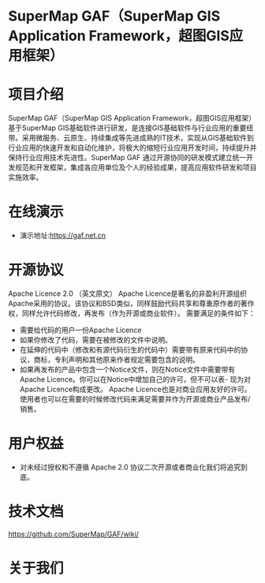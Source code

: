 # SuperMap GAF（SuperMap GIS Application Framework，超图GIS应用框架）



# 项目介绍

SuperMap GAF（SuperMap GIS Application Framework，超图GIS应用框架）基于SuperMap GIS基础软件进行研发，是连接GIS基础软件与行业应用的重要纽带。采用微服务、云原生、持续集成等先进成熟的IT技术，实现从GIS基础软件到行业应用的快速开发和自动化维护，将极大的缩短行业应用开发时间，持续提升并保持行业应用技术先进性。SuperMap GAF 通过开源协同的研发模式建立统一开发规范和开发框架，集成各应用单位及个人的经验成果，提高应用软件研发和项目实施效率。


# 在线演示

- 演示地址:https://gaf.net.cn

# 开源协议
Apache Licence 2.0 （英文原文） Apache Licence是著名的非盈利开源组织Apache采用的协议。该协议和BSD类似，同样鼓励代码共享和尊重原作者的著作权，同样允许代码修改，再发布（作为开源或商业软件）。 需要满足的条件如下：

- 需要给代码的用户一份Apache Licence
- 如果你修改了代码，需要在被修改的文件中说明。
- 在延伸的代码中（修改和有源代码衍生的代码中）需要带有原来代码中的协议，商标，专利声明和其他原来作者规定需要包含的说明。
- 如果再发布的产品中包含一个Notice文件，则在Notice文件中需要带有Apache Licence。你可以在Notice中增加自己的许可，但不可以表- 现为对Apache Licence构成更改。 Apache Licence也是对商业应用友好的许可。使用者也可以在需要的时候修改代码来满足需要并作为开源或商业产品发布/销售。

# 用户权益

- 对未经过授权和不遵循 Apache 2.0 协议二次开源或者商业化我们将追究到底。

# 技术文档

https://github.com/SuperMap/GAF/wiki/

# 关于我们



